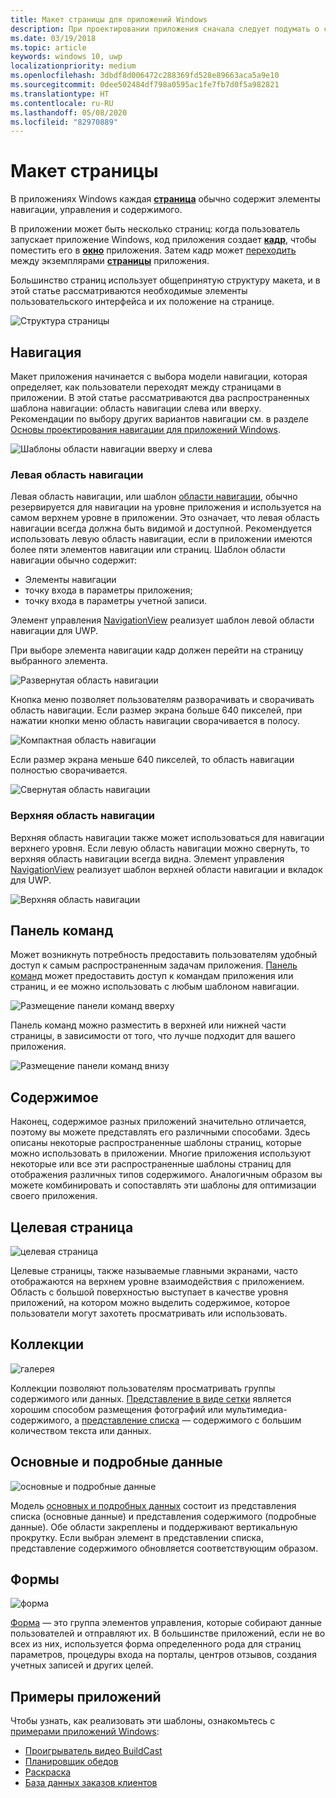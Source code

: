 ```yaml
---
title: Макет страницы для приложений Windows
description: При проектировании приложения сначала следует подумать о структуре макета. В этой статье рассматривается общая структура макетов основной страницы, включая необходимые элементы пользовательского интерфейса и их положение на странице. В приложениях Windows каждая страница обычно содержит элементы навигации, управления и содержимого.
ms.date: 03/19/2018
ms.topic: article
keywords: windows 10, uwp
localizationpriority: medium
ms.openlocfilehash: 3dbdf8d006472c288369fd528e89663aca5a9e10
ms.sourcegitcommit: 0dee502484df798a0595ac1fe7fb7d0f5a982821
ms.translationtype: HT
ms.contentlocale: ru-RU
ms.lasthandoff: 05/08/2020
ms.locfileid: "82970889"
---
```

# <a name="page-layout"></a>Макет страницы

В приложениях Windows каждая [**страница**](https://docs.microsoft.com/uwp/api/Windows.UI.Xaml.Controls.Page) обычно содержит элементы навигации, управления и содержимого. 

В приложении может быть несколько страниц: когда пользователь запускает приложение Windows, код приложения создает [**кадр**](https://docs.microsoft.com/uwp/api/Windows.UI.Xaml.Controls.Frame), чтобы поместить его в [**окно**](https://docs.microsoft.com/uwp/api/windows.ui.xaml.window) приложения. Затем кадр может [переходить](../basics/navigate-between-two-pages.md) между экземплярами [**страницы**](https://docs.microsoft.com/uwp/api/Windows.UI.Xaml.Controls.Page) приложения. 

Большинство страниц использует общепринятую структуру макета, и в этой статье рассматриваются необходимые элементы пользовательского интерфейса и их положение на странице. 

![Структура страницы](images/page-components.svg)

## <a name="navigation"></a>Навигация
Макет приложения начинается с выбора модели навигации, которая определяет, как пользователи переходят между страницами в приложении. В этой статье рассматриваются два распространенных шаблона навигации: область навигации слева или вверху. Рекомендации по выбору других вариантов навигации см. в разделе [Основы проектирования навигации для приложений Windows](../basics/navigation-basics.md).

![Шаблоны области навигации вверху и слева](images/top-left-nav.svg)

### <a name="left-nav"></a>Левая область навигации
Левая область навигации, или шаблон [области навигации](../controls-and-patterns/navigationview.md), обычно резервируется для навигации на уровне приложения и используется на самом верхнем уровне в приложении. Это означает, что левая область навигации всегда должна быть видимой и доступной. Рекомендуется использовать левую область навигации, если в приложении имеются более пяти элементов навигации или страниц. Шаблон области навигации обычно содержит:
- Элементы навигации
- точку входа в параметры приложения;
- точку входа в параметры учетной записи.

Элемент управления [NavigationView](https://docs.microsoft.com/uwp/api/windows.ui.xaml.controls.navigationview) реализует шаблон левой области навигации для UWP.

При выборе элемента навигации кадр должен перейти на страницу выбранного элемента.

![Развернутая область навигации](images/navview-expanded.svg)

Кнопка меню позволяет пользователям разворачивать и сворачивать область навигации. Если размер экрана больше 640 пикселей, при нажатии кнопки меню область навигации сворачивается в полосу.

![Компактная область навигации](images/navview-compact.svg)

Если размер экрана меньше 640 пикселей, то область навигации полностью сворачивается.

![Свернутая область навигации](images/navview-minimal.svg)

### <a name="top-nav"></a>Верхняя область навигации

Верхняя область навигации также может использоваться для навигации верхнего уровня. Если левую область навигации можно свернуть, то верхняя область навигации всегда видна. Элемент управления [NavigationView](../controls-and-patterns/navigationview.md) реализует шаблон верхней области навигации и вкладок для UWP.

![Верхняя область навигации](images/pivot-large.svg)

## <a name="command-bar"></a>Панель команд

Может возникнуть потребность предоставить пользователям удобный доступ к самым распространенным задачам приложения. [Панель команд](../controls-and-patterns/app-bars.md) может предоставить доступ к командам приложения или страниц, и ее можно использовать с любым шаблоном навигации.

![Размещение панели команд вверху ](images/app-bar-desktop.svg)

Панель команд можно разместить в верхней или нижней части страницы, в зависимости от того, что лучше подходит для вашего приложения.

![Размещение панели команд внизу](images/app-bar-mobile.svg)

## <a name="content"></a>Содержимое

Наконец, содержимое разных приложений значительно отличается, поэтому вы можете представлять его различными способами. Здесь описаны некоторые распространенные шаблоны страниц, которые можно использовать в приложении. Многие приложения используют некоторые или все эти распространенные шаблоны страниц для отображения различных типов содержимого. Аналогичным образом вы можете комбинировать и сопоставлять эти шаблоны для оптимизации своего приложения.

## <a name="landing"></a>Целевая страница

![целевая страница](images/hero-screen.svg)

Целевые страницы, также называемые главными экранами, часто отображаются на верхнем уровне взаимодействия с приложением. Область с большой поверхностью выступает в качестве уровня приложений, на котором можно выделить содержимое, которое пользователи могут захотеть просматривать или использовать.

## <a name="collections"></a>Коллекции

![галерея](images/gridview.svg)

Коллекции позволяют пользователям просматривать группы содержимого или данных. [Представление в виде сетки](../controls-and-patterns/item-templates-gridview.md) является хорошим способом размещения фотографий или мультимедиа-содержимого, а [представление списка](../controls-and-patterns/item-templates-listview.md) — содержимого с большим количеством текста или данных.

## <a name="masterdetail"></a>Основные и подробные данные

![основные и подробные данные](images/master-detail.svg)

Модель [основных и подробных данных](../controls-and-patterns/master-details.md) состоит из представления списка (основные данные) и представления содержимого (подробные данные). Обе области закреплены и поддерживают вертикальную прокрутку. Если выбран элемент в представлении списка, представление содержимого обновляется соответствующим образом. 

## <a name="forms"></a>Формы
![форма](images/form.svg)

[Форма](../controls-and-patterns/forms.md) — это группа элементов управления, которые собирают данные пользователей и отправляют их. В большинстве приложений, если не во всех из них, используется форма определенного рода для страниц параметров, процедуры входа на порталы, центров отзывов, создания учетных записей и других целей. 

## <a name="sample-apps"></a>Примеры приложений
Чтобы узнать, как реализовать эти шаблоны, ознакомьтесь с [примерами приложений Windows](https://developer.microsoft.com/windows/samples):
- [Проигрыватель видео BuildCast](https://github.com/Microsoft/BuildCast)
- [Планировщик обедов](https://github.com/Microsoft/Windows-appsample-lunch-scheduler)
- [Раскраска](https://github.com/Microsoft/Windows-appsample-coloringbook)
- [База данных заказов клиентов](https://github.com/Microsoft/Windows-appsample-customers-orders-database)
